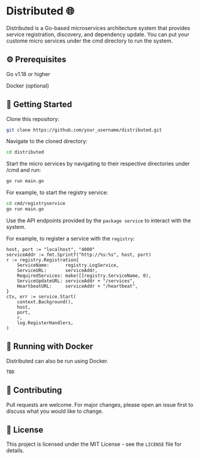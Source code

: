 # Distributed :globe_with_meridians:
Distributed is a Go-based microservices architecture system that provides service registration, discovery, and dependency update. You can put your custome micro services under the cmd directory to run the system.
## :gear: Prerequisites
Go v1.18 or higher

Docker (optional)
## :rocket: Getting Started
Clone this repository:
``` bash
git clone https://github.com/your_username/distributed.git
```
Navigate to the cloned directory:
``` bash
cd distributed
```
Start the micro services by navigating to their respective directories under /cmd and run:
``` bash
go run main.go
```
For example, to start the registry service:
``` bash
cd cmd/registryservice
go run main.go
```
Use the API endpoints provided by the `package service` to interact with the system.

For example, to register a service with the `registry`:
``` golang
host, port := "localhost", "4000"
serviceAddr := fmt.Sprintf("http://%s:%s", host, port)
r := registry.Registration{
	ServiceName:      registry.LogService,
	ServiceURL:       serviceAddr,
	RequiredServices: make([]registry.ServiceName, 0),
	ServiceUpdateURL: serviceAddr + "/services",
	HeartbeatURL:     serviceAddr + "/heartbeat",
}
ctx, err := service.Start(
	context.Background(),
	host,
	port,
	r,
	log.RegisterHandlers,
)
```
## :whale: Running with Docker
Distributed can also be run using Docker.

`TBD`
## :hammer: Contributing
Pull requests are welcome. For major changes, please open an issue first to discuss what you would like to change.

## :page_with_curl: License
This project is licensed under the MIT License - see the `LICENSE` file for details.
